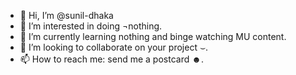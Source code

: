 - 👋 Hi, I’m @sunil-dhaka
- 👀 I’m interested in doing ¬nothing.
- 🌱 I’m currently learning nothing and binge watching MU content.
- 💞️ I’m looking to collaborate on your project ⌣.
- 📫 How to reach me: send me a postcard ☻.

<!---
sunil-dhaka/sunil-dhaka is a ✨ special ✨ repository because its `README.md` (this file) appears on your GitHub profile.
You can click the Preview link to take a look at your changes.
--->
